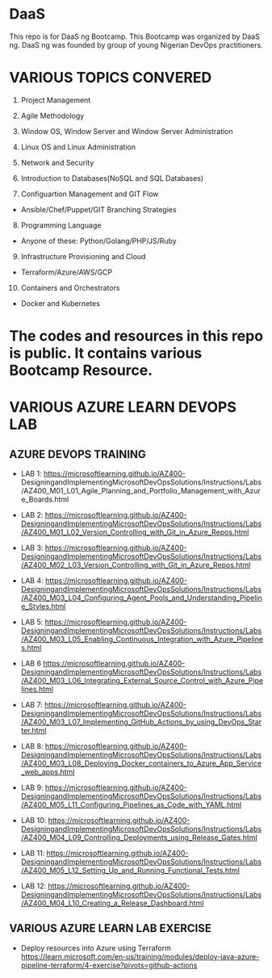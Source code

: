 # DaaS
This repo is for DaaS ng Bootcamp. This Bootcamp was organized by DaaS ng. 
DaaS ng was founded by group of young Nigerian DevOps practitioners.


# VARIOUS TOPICS CONVERED
1. Project Management

2. Agile Methodology

3. Window OS, Window Server and Window Server Administration

4. Linux OS and Linux Administration

5. Network and Security

6. Introduction to Databases(NoSQL and SQL Databases)

7. Configuartion Management and GIT Flow
* Ansible/Chef/Puppet/GIT Branching Strategies

8. Programming Language
* Anyone of these: Python/Golang/PHP/JS/Ruby

9. Infrastructure Provisioning and Cloud
* Terraform/Azure/AWS/GCP

10. Containers and Orchestrators
* Docker and Kubernetes

# The codes and resources in this repo is public. It contains various Bootcamp Resource.


# VARIOUS AZURE LEARN DEVOPS LAB

## AZURE DEVOPS TRAINING

* LAB 1: https://microsoftlearning.github.io/AZ400-  DesigningandImplementingMicrosoftDevOpsSolutions/Instructions/Labs/AZ400_M01_L01_Agile_Planning_and_Portfolio_Management_with_Azure_Boards.html


* LAB 2: https://microsoftlearning.github.io/AZ400-DesigningandImplementingMicrosoftDevOpsSolutions/Instructions/Labs/AZ400_M01_L02_Version_Controlling_with_Git_in_Azure_Repos.html


* LAB 3: https://microsoftlearning.github.io/AZ400-DesigningandImplementingMicrosoftDevOpsSolutions/Instructions/Labs/AZ400_M02_L03_Version_Controlling_with_Git_in_Azure_Repos.html

* LAB 4: https://microsoftlearning.github.io/AZ400-DesigningandImplementingMicrosoftDevOpsSolutions/Instructions/Labs/AZ400_M03_L04_Configuring_Agent_Pools_and_Understanding_Pipeline_Styles.html

* LAB 5: https://microsoftlearning.github.io/AZ400-DesigningandImplementingMicrosoftDevOpsSolutions/Instructions/Labs/AZ400_M03_L05_Enabling_Continuous_Integration_with_Azure_Pipelines.html

* LAB 6 https://microsoftlearning.github.io/AZ400-DesigningandImplementingMicrosoftDevOpsSolutions/Instructions/Labs/AZ400_M03_L06_Integrating_External_Source_Control_with_Azure_Pipelines.html

* LAB 7: https://microsoftlearning.github.io/AZ400-DesigningandImplementingMicrosoftDevOpsSolutions/Instructions/Labs/AZ400_M03_L07_Implementing_GitHub_Actions_by_using_DevOps_Starter.html

* LAB 8: https://microsoftlearning.github.io/AZ400-DesigningandImplementingMicrosoftDevOpsSolutions/Instructions/Labs/AZ400_M03_L08_Deploying_Docker_containers_to_Azure_App_Service_web_apps.html

* LAB 9: https://microsoftlearning.github.io/AZ400-DesigningandImplementingMicrosoftDevOpsSolutions/Instructions/Labs/AZ400_M05_L11_Configuring_Pipelines_as_Code_with_YAML.html

* LAB 10: https://microsoftlearning.github.io/AZ400-DesigningandImplementingMicrosoftDevOpsSolutions/Instructions/Labs/AZ400_M04_L09_Controlling_Deployments_using_Release_Gates.html

* LAB 11: https://microsoftlearning.github.io/AZ400-DesigningandImplementingMicrosoftDevOpsSolutions/Instructions/Labs/AZ400_M05_L12_Setting_Up_and_Running_Functional_Tests.html

* LAB 12: https://microsoftlearning.github.io/AZ400-DesigningandImplementingMicrosoftDevOpsSolutions/Instructions/Labs/AZ400_M04_L10_Creating_a_Release_Dashboard.html

##  VARIOUS AZURE LEARN LAB EXERCISE
* Deploy resources into Azure using Terraform
  https://learn.microsoft.com/en-us/training/modules/deploy-java-azure-pipeline-terraform/4-exercise?pivots=github-actions
